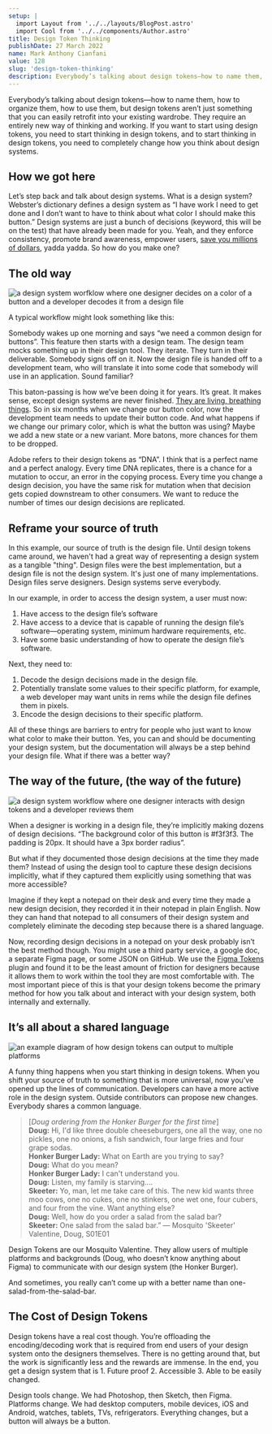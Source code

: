 ```yaml
---
setup: |
  import Layout from '../../layouts/BlogPost.astro'
  import Cool from '../../components/Author.astro'
title: Design Token Thinking
publishDate: 27 March 2022
name: Mark Anthony Cianfani
value: 128
slug: 'design-token-thinking'
description: Everybody’s talking about design tokens—how to name them, how to organize them, how to use them, but design tokens aren’t just something that you can easily retrofit into your existing wardrobe. They require an entirely new way of thinking and working. If you want to start using design tokens, you need to start thinking in design tokens, and to start thinking in design tokens, you need to completely change how you think about design systems.
---
```


Everybody’s talking about design tokens—how to name them, how to organize them, how to use them, but design tokens aren’t just something that you can easily retrofit into your existing wardrobe. They require an entirely new way of thinking and working. If you want to start using design tokens, you need to start thinking in design tokens, and to start thinking in design tokens, you need to completely change how you think about design systems.

## How we got here

Let’s step back and talk about design systems. What is a design system? Webster’s dictionary defines a design system as “I have work I need to get done and I don’t want to have to think about what color I should make this button.” Design systems are just a bunch of decisions (keyword, this will be on the test) that have already been made for you. Yeah, and they enforce consistency, promote brand awareness, empower users, [save you millions of dollars](https://medium.com/eightshapes-llc/and-you-thought-buttons-were-easy-26eb5b5c1871), yadda yadda. So how do you make one?

## The old way

![a design system worfklow where one designer decides on a color of a button and a developer decodes it from a design file](/assets/blog/design-token-workflow.jpg)

A typical workflow might look something like this:

Somebody wakes up one morning and says “we need a common design for buttons”. This feature then starts with a design team. The design team mocks something up in their design tool. They iterate. They turn in their deliverable. Somebody signs off on it. Now the design file is handed off to a development team, who will translate it into some code that somebody will use in an application. Sound familiar?

This baton-passing is how we’ve been doing it for years. It’s great. It makes sense, except design systems are never finished. [They are living, breathing things](https://atomicdesign.bradfrost.com/chapter-5/#make-it-adaptable). So in six months when we change our button color, now the development team needs to update their button code. And what happens if we change our primary color, which is what the button was using? Maybe we add a new state or a new variant. More batons, more chances for them to be dropped.

Adobe refers to their design tokens as “DNA”. I think that is a perfect name and a perfect analogy. Every time DNA replicates, there is a chance for a mutation to occur, an error in the copying process. Every time you change a design decision, you have the same risk for mutation when that decision gets copied downstream to other consumers. We want to reduce the number of times our design decisions are replicated.

## Reframe your source of truth

In this example, our source of truth is the design file. Until design tokens came around, we haven't had a great way of representing a design system as a tangible "thing". Design files were the best implementation, but a design file is not the design system. It's just one of many implementations. Design files serve designers. Design systems serve everybody.

In our example, in order to access the design system, a user must now:

1. Have access to the design file’s software
2. Have access to a device that is capable of running the design file’s software—operating system, minimum hardware requirements, etc.
3. Have some basic understanding of how to operate the design file’s software.

Next, they need to:

1. Decode the design decisions made in the design file.
2. Potentially translate some values to their specific platform, for example, a web developer may want units in rems while the design file defines them in pixels.
3. Encode the design decisions to their specific platform.

All of these things are barriers to entry for people who just want to know what color to make their button. Yes, you can and should be documenting your design system, but the documentation will always be a step behind your design file. What if there was a better way?

## The way of the future, (the way of the future)

![a design system workflow where one designer interacts with design tokens and a developer reviews them](/assets/blog/design-token-workflow-revisited.jpg)

When a designer is working in a design file, they’re implicitly making dozens of design decisions. “The background color of this button is #f3f3f3. The padding is 20px. It should have a 3px border radius”.

But what if they documented those design decisions at the time they made them? Instead of using the design tool to capture these design decisions implicitly, what if they captured them explicitly using something that was more accessible?

Imagine if they kept a notepad on their desk and every time they made a new design decision, they recorded it in their notepad in plain English. Now they can hand that notepad to all consumers of their design system and completely eliminate the decoding step because there is a shared language.

Now, recording design decisions in a notepad on your desk probably isn’t the best method though. You might use a third party service, a google doc, a separate Figma page, or some JSON on GitHub. We use the [Figma Tokens](https://docs.tokens.studio) plugin and found it to be the least amount of friction for designers because it allows them to work within the tool they are most comfortable with. The most important piece of this is that your design tokens become the primary method for how you talk about and interact with your design system, both internally and externally.

## It’s all about a shared language

![an example diagram of how design tokens can output to multiple platforms](/assets/blog/design-token-pipeline.jpg)

A funny thing happens when you start thinking in design tokens. When you shift your source of truth to something that is more universal, now you’ve opened up the lines of communication. Developers can have a more active role in the design system. Outside contributors can propose new changes. Everybody shares a common language.

> [_Doug ordering from the Honker Burger for the first time_]  
> **Doug:** Hi, I'd like three double cheeseburgers, one all the way, one no pickles, one no onions, a fish sandwich, four large fries and four grape sodas.  
> **Honker Burger Lady:** What on Earth are you trying to say?  
> **Doug:** What do you mean?  
> **Honker Burger Lady:** I can't understand you.  
> **Doug:** Listen, my family is starving....  
> **Skeeter:** Yo, man, let me take care of this. The new kid wants three moo cows, one no cukes, one no stinkers, one wet one, four cubers, and four from the vine. Want anything else?  
> **Doug:** Well, how do you order a salad from the salad bar?  
> **Skeeter:** One salad from the salad bar.”
> — Mosquito 'Skeeter' Valentine, Doug, S01E01

Design Tokens are our Mosquito Valentine. They allow users of multiple platforms and backgrounds (Doug, who doesn’t know anything about Figma) to communicate with our design system (the Honker Burger).

And sometimes, you really can’t come up with a better name than one-salad-from-the-salad-bar.

## The Cost of Design Tokens

Design tokens have a real cost though. You’re offloading the encoding/decoding work that is required from end users of your design system onto the designers themselves. There is no getting around that, but the work is significantly less and the rewards are immense. In the end, you get a design system that is 1. Future proof 2. Accessible 3. Able to be easily changed.

Design tools change. We had Photoshop, then Sketch, then Figma. Platforms change. We had desktop computers, mobile devices, iOS and Android, watches, tablets, TVs, refrigerators. Everything changes, but a button will always be a button.
